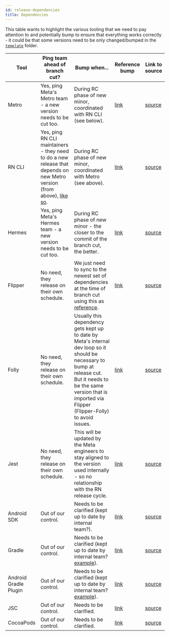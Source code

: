 ```yaml
---
id: release-dependencies
title: Dependencies
---
```


This table wants to highlight the various tooling that we need to pay attention to and potentially bump to ensure that everything works correctly - it could be that some versions need to be only changed/bumped in the [`template`](https://github.com/facebook/react-native/tree/main/template) folder.

| Tool                  | Ping team ahead of branch cut?                                                                                                                                                         | Bump when...                                                                                                                                                                                                                 | Reference bump                                                                                   | Link to source                                                                    |
| --------------------- |----------------------------------------------------------------------------------------------------------------------------------------------------------------------------------------|------------------------------------------------------------------------------------------------------------------------------------------------------------------------------------------------------------------------------| ------------------------------------------------------------------------------------------------ | --------------------------------------------------------------------------------- |
| Metro                 | Yes, ping Meta's Metro team - a new version needs to be cut too.                                                                                                                       | During RC phase of new minor, coordinated with RN CLI (see below).                                                                                                                                                           | [link](https://github.com/facebook/react-native/commit/cfdc4fed0d0ba7860d176c1715c0cc84bea643af) | [source](https://github.com/facebook/metro/tags)                                  |
| RN CLI                | Yes, ping RN CLI maintainers - they need to do a new release that depends on new Metro version (from above), [like so](https://github.com/react-native-community/cli/pull/1442/files). | During RC phase of new minor, coordinated with Metro (see above).                                                                                                                                                            | [link](https://github.com/facebook/react-native/pull/31971/files)                                | [source](https://github.com/react-native-community/cli/tags)                      |
| Hermes                | Yes, ping Meta's Hermes team - a new version needs to be cut too.                                                                                                                      | During RC phase of new minor - the closer to the commit of the branch cut, the better.                                                                                                                                       | [link](https://github.com/facebook/react-native/commit/1d6af14d6d6e5a7e3a773b581600b01934a7d442) | [source](https://github.com/facebook/hermes/tags)                                 |
| Flipper               | No need, they release on their own schedule.                                                                                                                                           | We just need to sync to the newest set of dependencies at the time of branch cut using this as [reference](https://github.com/facebook/flipper/blob/main/react-native/ReactNativeFlipperExample/ios/Podfile#L30).            | [link](https://github.com/facebook/react-native/pull/31896)                                      | [source](https://github.com/facebook/flipper/tags)                                |
| Folly                 | No need, they release on their own schedule.                                                                                                                                           | Usually this dependency gets kept up to date by Meta's internal dev loop so it should be necessary to bump at release cut. But it needs to be the same version that is imported via Flipper (Flipper-Folly) to avoid issues. | [link](https://github.com/facebook/react-native/commit/b0c8a4eee821ca0b22e166a2a38f2bd2f22a1abe) | [source](https://github.com/facebook/folly/tags)                                  |
| Jest                  | No need, they release on their own schedule.                                                                                                                                           | This will be updated by the Meta engineers to stay aligned to the version used internally - so no relationship with the RN release cycle.                                                                                    | [link](https://github.com/facebook/react-native/commit/d6cd2e6559ff8698833dc277810e2e7e80af760a) | [source](https://github.com/facebook/jest/tags)                                   |
| Android SDK           | Out of our control.                                                                                                                                                                    | Needs to be clarified (kept up to date by internal team?).                                                                                                                                                                   | [link](https://github.com/facebook/react-native/pull/32606/files)                                | [source](https://developer.android.com/studio/releases/platforms)                 |
| Gradle                | Out of our control.                                                                                                                                                                    | Needs to be clarified (kept up to date by internal team? [example](https://github.com/facebook/react-native/commit/cd4c6659d3477a82f7bf14570ecdd6e9bfb9435e)).                                                               | [link](https://github.com/facebook/react-native/pull/32588)                                      | [source](https://gradle.org/releases/)                                            |
| Android Gradle Plugin | Out of our control.                                                                                                                                                                    | Needs to be clarified (kept up to date by internal team? [example](https://github.com/facebook/react-native/commit/cd4c6659d3477a82f7bf14570ecdd6e9bfb9435e)).                                                               | [link](https://github.com/facebook/react-native/pull/32589)                                      | [source](https://developer.android.com/studio/releases/gradle-plugin)             |
| JSC                   | Out of our control.                                                                                                                                                                    | Needs to be clarified.                                                                                                                                                                                                       | [link](https://github.com/facebook/react-native/pull/31304)                                      | [source](https://github.com/react-native-community/jsc-android-buildscripts/tags) |
| CocoaPods             | Out of our control.                                                                                                                                                                    | Needs to be clarified.                                                                                                                                                                                                       | [link](https://github.com/facebook/react-native/commit/c6907ee488d938d227682605d7a6ce60f460bfc2) | [source](https://github.com/CocoaPods/CocoaPods/tags)                             |
